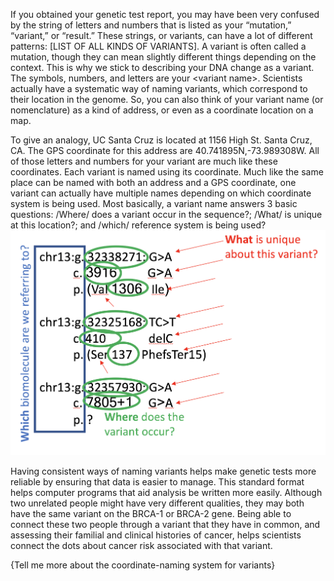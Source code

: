 If you obtained your genetic test report, you may have been very confused by the string of letters and numbers that is listed as your “mutation,” “variant,” or “result.” These strings, or variants, can have a lot of different patterns: \[LIST OF ALL KINDS OF VARIANTS\]. A variant is often called a mutation, though they can mean slightly different things depending on the context. This is why we stick to describing your DNA change as a variant. The symbols, numbers, and letters are your &lt;variant name&gt;. Scientists actually have a systematic way of naming variants, which correspond to their location in the genome. So, you can also think of your variant name \(or nomenclature\) as a kind of address, or even as a coordinate location on a map.

To give an analogy, UC Santa Cruz is located at 1156 High St. Santa Cruz, CA. The GPS coordinate for this address are 40.741895N,-73.989308W. All of those letters and numbers for your variant are much like these coordinates. Each variant is named using its coordinate. Much like the same place can be named with both an address and a GPS coordinate, one variant can actually have multiple names depending on which coordinate system is being used. Most basically, a variant name answers 3 basic questions: /Where/ does a variant occur in the sequence?; /What/ is unique at this location?; and /which/ reference system is being used?![](/assets/WhichReferOverview.png)

Having consistent ways of naming variants helps make genetic tests more reliable by ensuring that data is easier to manage. This standard format helps computer programs that aid analysis be written more easily. Although two unrelated people might have very different qualities, they may both have the same variant on the BRCA-1 or BRCA-2 gene. Being able to connect these two people through a variant that they have in common, and assessing their familial and clinical histories of cancer, helps scientists connect the dots about cancer risk associated with that variant.

{Tell me more about the coordinate-naming system for variants}

